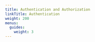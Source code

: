 ```yaml
---
title: Authentication and Authorization
linkTitle: Authentication
weight: 200
menus:
  guides:
    weight: 3
---
```

